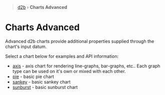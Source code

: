 > [d2b](../README.md) › **Charts Advanced**

# Charts Advanced

Advanced d2b charts provide additional properties supplied through the chart's input datum. 

Select a chart below for examples and API information:

* [axis](axis.md) - axis chart for rendering line-graphs, bar-graphs, etc.. Each graph type can be used on it's own or mixed with each other.
* [pie](pie.md) - basic pie chart
* [sankey](sankey.md) - basic sankey chart
* [sunburst](sunburst.md) - basic sunburst chart

